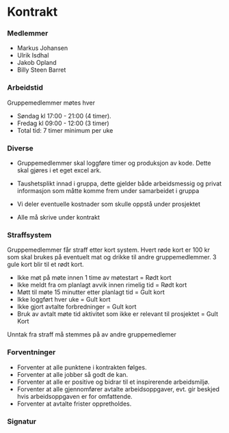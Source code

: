 # Kontrakt

### Medlemmer
- Markus Johansen
- Ulrik Isdhal
- Jakob Opland
- Billy Steen Barret

### Arbeidstid
Gruppemedlemmer møtes hver
* Søndag kl 17:00 - 21:00 (4 timer). 
* Fredag kl 09:00 - 12:00 (3 timer)
* Total tid: 7 timer minimum per uke

### Diverse
- Gruppemedlemmer skal loggføre timer og produksjon av kode. Dette skal gjøres i et eget excel ark. 

- Taushetsplikt innad i gruppa, dette gjelder både arbeidsmessig og privat informasjon som måtte komme frem under samarbeidet i gruppa

- Vi deler eventuelle kostnader som skulle oppstå under prosjektet

- Alle må skrive under kontrakt

### Straffsystem
Gruppemedlemmer får straff etter kort system. Hvert røde kort er 100 kr som skal brukes på eventuelt mat og drikke til andre gruppemedlemmer. 3 gule kort blir til et rødt kort.
* Ikke møt på møte innen 1 time av møtestart = Rødt kort
* Ikke meldt fra om planlagt avvik innen rimelig tid = Rødt kort
* Møtt til møte 15 minutter etter planlagt tid = Gult kort
* Ikke loggført hver uke = Gult kort
* Ikke gjort avtalte forbredninger = Gult kort
* Bruk av avtalt møte tid aktivitet som ikke er relevant til prosjektet = Gult Kort

Unntak fra straff må stemmes på av andre gruppemedlemer

### Forventninger
 - Forventer at alle punktene i kontrakten følges. 
 - Forventer at alle jobber så godt de kan.
 - Forventer at alle er positive og bidrar til et inspirerende arbeidsmiljø.
 - Forventer at alle gjennomfører avtalte arbeidsoppgaver, evt. gir beskjed hvis arbeidsoppgaven er for omfattende.
 - Forventer at avtalte frister oppretholdes.

### Signatur
